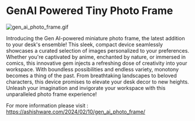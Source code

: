 # GenAI Powered Tiny Photo Frame

![gen_ai_photo_frame.gif](gen_ai_photo_frame.gif)

Introducing the Gen AI-powered miniature photo frame, the latest addition to your desk's ensemble! This sleek, compact device seamlessly showcases a curated selection of images personalized to your preferences. Whether you're captivated by anime, enchanted by nature, or immersed in comics, this innovative gem injects a refreshing dose of creativity into your workspace. With boundless possibilities and endless variety, monotony becomes a thing of the past. From breathtaking landscapes to beloved characters, this device promises to elevate your desk decor to new heights. Unleash your imagination and invigorate your workspace with this unparalleled photo frame experience!

For more information please visit : https://ashishware.com/2024/02/10/gen_ai_photo_frame/
